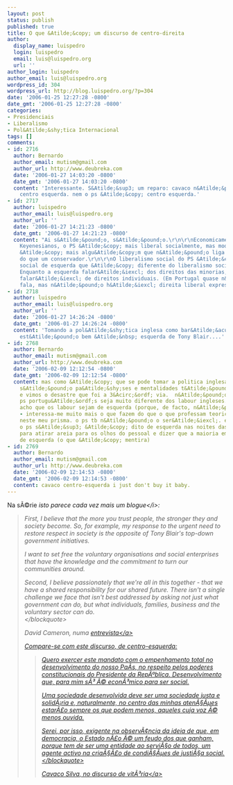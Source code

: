 ```yaml
---
layout: post
status: publish
published: true
title: O que &Atilde;&copy; um discurso de centro-direita
author:
  display_name: luispedro
  login: luispedro
  email: luis@luispedro.org
  url: ''
author_login: luispedro
author_email: luis@luispedro.org
wordpress_id: 304
wordpress_url: http://blog.luispedro.org/?p=304
date: '2006-01-25 12:27:28 -0800'
date_gmt: '2006-01-25 12:27:28 -0800'
categories:
- Presidenciais
- Liberalismo
- Pol&Atilde;&shy;tica Internacional
tags: []
comments:
- id: 2716
  author: Bernardo
  author_email: mutism@gmail.com
  author_url: http://www.deubreka.com
  date: '2006-01-27 14:03:20 -0800'
  date_gmt: '2006-01-27 14:03:20 -0800'
  content: 'Interessante. S&Atilde;&sup3; um reparo: cavaco n&Atilde;&pound;o &Atilde;&copy;
    centro esquerda. nem o ps &Atilde;&copy; centro esquerda.'
- id: 2717
  author: luispedro
  author_email: luis@luispedro.org
  author_url: ''
  date: '2006-01-27 14:21:23 -0800'
  date_gmt: '2006-01-27 14:21:23 -0800'
  content: "Ai s&Atilde;&pound;o, s&Atilde;&pound;o.\r\n\r\nEconomicamente s&Atilde;&pound;o
    Keyenesianos, o PS &Atilde;&copy; mais liberal socialmente, mas moderado, e Cavaco
    &Atilde;&copy; mais algu&Atilde;&copy;m que n&Atilde;&pound;o liga muito a isso
    do que um conservador.\r\n\r\nO liberalismo social do PS &Atilde;&copy; um liberalismo
    social de esquerda que &Atilde;&copy; diferente do liberalismo social de direita.
    Enquanto a esquerda falar&Atilde;&iexcl; dos direitos das minorias, a direita
    falar&Atilde;&iexcl; de direitos individuais. (Em Portugal quase n&Atilde;&pound;o
    fala, mas n&Atilde;&pound;o h&Atilde;&iexcl; direita liberal expressiva)."
- id: 2718
  author: luispedro
  author_email: luis@luispedro.org
  author_url: ''
  date: '2006-01-27 14:26:24 -0800'
  date_gmt: '2006-01-27 14:26:24 -0800'
  content: 'Tomando a pol&Atilde;&shy;tica inglesa como bar&Atilde;&acute;metro: ambos
    est&Atilde;&pound;o bem &Atilde;&nbsp; esquerda de Tony Blair....'
- id: 2768
  author: Bernardo
  author_email: mutism@gmail.com
  author_url: http://www.deubreka.com
  date: '2006-02-09 12:12:54 -0800'
  date_gmt: '2006-02-09 12:12:54 -0800'
  content: mas como &Atilde;&copy; que se pode tomar a politica inglesa como bar&Atilde;&sup3;metro?
    s&Atilde;&pound;o pa&Atilde;&shy;ses e mentalidades t&Atilde;&pound;o diferentes!
    e vimos o desastre que foi a 3&Acirc;&ordf; via.  n&Atilde;&pound;o acho que o
    ps portugu&Atilde;&ordf;s seja muito diferente dos labour ingleses. e como n&Atilde;&pound;o
    acho que os labour sejam de esquerda (porque, de facto, n&Atilde;&pound;o o s&Atilde;&pound;o
    - interessa-me muito mais o que fazem do que o que professam teoricamente), logo,
    neste meu prisma. o ps tb n&Atilde;&pound;o o ser&Atilde;&iexcl;. em portugal
    o ps s&Atilde;&sup3; &Atilde;&copy; dito de esquerda nas noites das elei&Atilde;&sect;&Atilde;&micro;es,
    para atirar areia para os olhos do pessoal e dizer que a maioria em portugal &Atilde;&copy;
    de esquerda (o que &Atilde;&copy; mentira)
- id: 2769
  author: Bernardo
  author_email: mutism@gmail.com
  author_url: http://www.deubreka.com
  date: '2006-02-09 12:14:53 -0800'
  date_gmt: '2006-02-09 12:14:53 -0800'
  content: cavaco centro-esquerda i just don't buy it baby.
---
```

<p>Na s&Atilde;&copy;rie <i>isto parece cada vez mais um blogue<&#47;i>:</p>
<blockquote><p>
First, I believe that the more you trust people, the stronger they and society become. So, for example, my response to the urgent need to restore respect in society is the opposite of Tony Blair's top-down government initiatives.</p>
<p> I want to set free the voluntary organisations and social enterprises that have the knowledge and the commitment to turn our communities around.</p>
<p>Second, I believe passionately that we're all in this together - that we have a shared responsibility for our shared future. There isn't a single challenge we face that isn't best addressed by asking not just what government can do, but what individuals, families, business and the voluntary sector can do.<br />
<&#47;blockquote></p>
<p>David Cameron, numa <a href="http:&#47;&#47;www.telegraph.co.uk&#47;opinion&#47;main.jhtml?xml=&#47;opinion&#47;2006&#47;01&#47;23&#47;do2302.xml&sSheet=&#47;portal&#47;2006&#47;01&#47;23&#47;ixportal.html">entrevista<&#47;a></p>
<p>Compare-se com este discurso, de centro-esquerda:</p>
<blockquote><p>
 Quero exercer este mandato com o empenhamento total no desenvolvimento do nosso Pa&Atilde;&shy;s, no respeito pelos poderes constitucionais do Presidente da Rep&Atilde;&ordm;blica. Desenvolvimento que, para mim s&Atilde;&sup3; &Atilde;&copy; econ&Atilde;&sup3;mico para ser social. </p>
<p> Uma sociedade desenvolvida deve ser uma sociedade justa e solid&Atilde;&iexcl;ria e, naturalmente, no centro das minhas aten&Atilde;&sect;&Atilde;&micro;es estar&Atilde;&pound;o sempre os que podem menos, aqueles cuja voz &Atilde;&copy; menos ouvida.</p>
<p> Serei, por isso, exigente na observ&Atilde;&cent;ncia da ideia de que, em democracia, o Estado n&Atilde;&pound;o &Atilde;&copy; um feudo dos que ganham, porque tem de ser uma entidade ao servi&Atilde;&sect;o de todos, um agente activo na cria&Atilde;&sect;&Atilde;&pound;o de condi&Atilde;&sect;&Atilde;&micro;es de justi&Atilde;&sect;a social.<br />
 <&#47;blockquote></p>
<p>Cavaco Silva, no <a href="http:&#47;&#47;www.cavacosilva.pt&#47;?id_categoria=20&id_item=10452">discurso de vit&Atilde;&sup3;ria<&#47;a></p>
